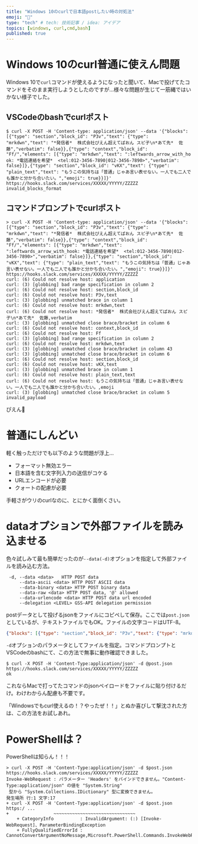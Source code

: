 ```yaml
---
title: "Windows 10のcurlで日本語postしたい時の対処法"
emoji: "🔖"
type: "tech" # tech: 技術記事 / idea: アイデア
topics: [windows, curl,cmd,bash]
published: true
---
```

# Windows 10のcurl普通に使えん問題

Windows 10で`curl`コマンドが使えるようになったと聞いて、Macで投げてたコマンドをそのまま実行しようとしたのですが…様々な問題が生じて一筋縄ではいかない様子でした。

## VSCodeのbashでcurlポスト
```shell
$ curl -X POST -H 'Content-type: application/json' --data '{"blocks": [{"type": "section","block_id": "P3v","text": {"type": "mrkdwn","text": "*発信者*  株式会社ぴえん超えてぱおん スピ子\n*あて先*  佐藤","verbatim": false}},{"type": "context","block_id": "Ff/","elements": [{"type": "mrkdwn","text": ":leftwards_arrow_with_ho 
ok: *電話連絡を希望*  <tel:012-3456-7890|012-3456-7890>","verbatim": false}]},{"type": "section","block_id": "vKX","text": {"type": "plain_text","text": "もうこの気持ちは「普通」じゃあ言い表せない。一人でも二人でも誰かと分かち合いたい。","emoji": true}}]}' https://hooks.slack.com/services/XXXXX/YYYYY/ZZZZZ
invalid_blocks_format
```

## コマンドプロンプトでcurlポスト
```shell
> curl -X POST -H 'Content-type: application/json' --data '{"blocks": [{"type": "section","block_id": "P3v","text": {"type": "mrkdwn","text": "*発信者*  株式会社ぴえん超えてぱおん スピ子\n*あて先*  佐藤","verbatim": false}},{"type": "context","block_id": "Ff/","elements": [{"type": "mrkdwn","text": ":leftwards_arrow_with_hook: *電話連絡を希望*  <tel:012-3456-7890|012-3456-7890>","verbatim": false}]},{"type": "section","block_id": "vKX","text": {"type": "plain_text","text": "もうこの気持ちは「普通」じゃあ言い表せない。一人でも二人でも誰かと分かち合いたい。","emoji": true}}]}' https://hooks.slack.com/services/XXXXX/YYYYY/ZZZZZ
curl: (6) Could not resolve host: application
curl: (3) [globbing] bad range specification in column 2
curl: (6) Could not resolve host: section,block_id
curl: (6) Could not resolve host: P3v,text
curl: (3) [globbing] unmatched brace in column 1
curl: (6) Could not resolve host: mrkdwn,text
curl: (6) Could not resolve host: *発信者*  株式会社ぴえん超えてぱおん スピ子\n*あて先*  佐藤,verbatim
curl: (3) [globbing] unmatched close brace/bracket in column 6
curl: (6) Could not resolve host: context,block_id
curl: (6) Could not resolve host: Ff
curl: (3) [globbing] bad range specification in column 2
curl: (6) Could not resolve host: mrkdwn,text
curl: (3) [globbing] unmatched close brace/bracket in column 43
curl: (3) [globbing] unmatched close brace/bracket in column 6
curl: (6) Could not resolve host: section,block_id
curl: (6) Could not resolve host: vKX,text
curl: (3) [globbing] unmatched brace in column 1
curl: (6) Could not resolve host: plain_text,text
curl: (6) Could not resolve host: もうこの気持ちは「普通」じゃあ言い表せない。一人でも二人でも誰かと分かち合いたい。,emoji
curl: (3) [globbing] unmatched close brace/bracket in column 5
invalid_payload
```


ぴえん🥺

# 普通にしんどい

軽く触っただけでも以下のような問題が浮上…

- フォーマット無効エラー
- 日本語を含む文字列入力の送信がコケる
- URLエンコードが必要
- クォートの配慮が必要

手軽さがウリのcurlなのに、とにかく面倒くさい。

# dataオプションで外部ファイルを読み込ませる
色々試しみて最も簡単だったのが`--data(-d)`オプションを指定して外部ファイルを読み込む方法。

```shell
 -d, --data <data>   HTTP POST data
     --data-ascii <data> HTTP POST ASCII data
     --data-binary <data> HTTP POST binary data
     --data-raw <data> HTTP POST data, '@' allowed
     --data-urlencode <data> HTTP POST data url encoded
     --delegation <LEVEL> GSS-API delegation permission
```

postデータとして投げるjsonをファイルにコピペして保存。ここでは`post.json`としているが、テキストファイルでもOK。ファイルの文字コードはUTF-8。
```json:post.json
{"blocks": [{"type": "section","block_id": "P3v","text": {"type": "mrkdwn","text": "*発信者*  株式会社ぴえん超えてぱおん スピ子\n*あて先*  佐藤","verbatim": false}},{"type": "context","block_id": "Ff/","elements": [{"type": "mrkdwn","text": ":leftwards_arrow_with_hook: *電話連絡を希望*  <tel:012-3456-7890|012-3456-7890>","verbatim": false}]},{"type": "section","block_id": "vKX","text": {"type": "plain_text","text": "もうこの気持ちは「普通」じゃあ言い表せない。一人でも二人でも誰かと分かち合いたい。","emoji": true}}]}
```

`-d`オプションのパラメータとしてファイルを指定。コマンドプロンプトとVSCodeのbashにて、この方法で無事に動作確認できました。
```shell
$ curl -X POST -H 'Content-Type:application/json' -d @post.json https://hooks.slack.com/services/XXXXX/YYYYY/ZZZZZ
ok
```

これならMacで打ってたコマンドのjsonペイロードをファイルに貼り付けるだけ。わけわからん配慮も不要です。

「Windowsでもcurl使えるの！？やったぜ！！」とぬか喜びして撃沈された方は、この方法をお試しあれ。

# PowerShellは？

PowerShellは知らん！！！

```shell
> curl -X POST -H 'Content-Type:application/json' -d $post.json https://hooks.slack.com/services/XXXXX/YYYYY/ZZZZZ
Invoke-WebRequest : パラメーター 'Headers' をバインドできません。"Content-Type:application/json" の値を "System.String"
 型から "System.Collections.IDictionary" 型に変換できません。
発生場所 行:1 文字:17
+ curl -X POST -H 'Content-Type:application/json' -d $post.json https:/ ...
+                 ~~~~~~~~~~~~~~~~~~~~~~~~~~~~~~~
    + CategoryInfo          : InvalidArgument: (:) [Invoke-WebRequest]、ParameterBindingException
    + FullyQualifiedErrorId : CannotConvertArgumentNoMessage,Microsoft.PowerShell.Commands.InvokeWebRequestCommand
```